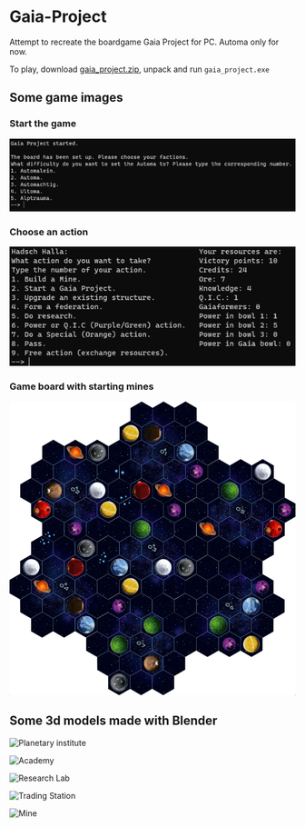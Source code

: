 # Gaia-Project
Attempt to recreate the boardgame Gaia Project for PC. Automa only for now.

To play, download [gaia_project.zip](https://github.com/Seawolf159/Gaia-Project/releases), unpack and run `gaia_project.exe`

## Some game images

### Start the game
![Start of the game](https://github.com/Seawolf159/Gaia-Project/blob/master/Images/Github%20Images/Start%20of%20the%20game.png)

### Choose an action
![Choosing an action](https://github.com/Seawolf159/Gaia-Project/blob/master/Images/Github%20Images/Choosing%20an%20action.png)

### Game board with starting mines
![Game board with starting mines](https://github.com/Seawolf159/Gaia-Project/blob/master/Images/Github%20Images/Game%20board%20with%20starting%20mines.png)

## Some 3d models made with Blender
![Planetary institute](https://github.com/Seawolf159/Gaia-Project/blob/master/Images/Raw%20renders/Planetary%20Institute.png)

![Academy](https://github.com/Seawolf159/Gaia-Project/blob/master/Images/Raw%20renders/Academy.png)

![Research Lab](https://github.com/Seawolf159/Gaia-Project/blob/master/Images/Raw%20renders/Research%20Lab.png)

![Trading Station](https://github.com/Seawolf159/Gaia-Project/blob/master/Images/Raw%20renders/Trading%20Station.png)

![Mine](https://github.com/Seawolf159/Gaia-Project/blob/master/Images/Raw%20renders/mine.png)
